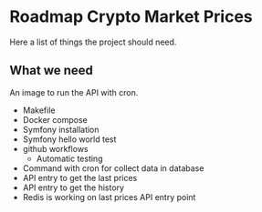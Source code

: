 # Roadmap Crypto Market Prices

Here a list of things the project should need.

## What we need

An image to run the API with cron.

- Makefile
- Docker compose
- Symfony installation
- Symfony hello world test
- github workflows
    - Automatic testing
- Command with cron for collect data in database
- API entry to get the last prices
- API entry to get the history
- Redis is working on last prices API entry point
